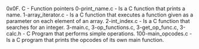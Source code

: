 0x0F. C - Function pointers
0-print_name.c - Is a C function that prints a name.
1-array_iterator.c - Is a C function that executes a function given as a parameter on each element of an array.
2-int_index.c - Is a C function that searches for an integer.
3-main.c, 3-op_functions.c, 3-get_op_func.c, 3-calc.h - C Program that performs simple operations.
100-main_opcodes.c - Is a C  program that prints the opcodes of its own main function.

